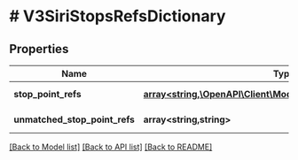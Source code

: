 # # V3SiriStopsRefsDictionary

## Properties

Name | Type | Description | Notes
------------ | ------------- | ------------- | -------------
**stop_point_refs** | [**array<string,\OpenAPI\Client\Model\V3SiriReferenceDataDetail>**](V3SiriReferenceDataDetail.md) |  | [optional] [readonly]
**unmatched_stop_point_refs** | **array<string,string>** |  | [optional] [readonly]

[[Back to Model list]](../../README.md#models) [[Back to API list]](../../README.md#endpoints) [[Back to README]](../../README.md)
